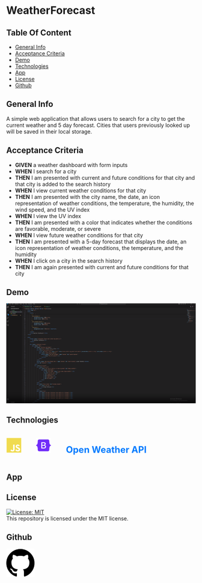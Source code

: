 # WeatherForecast

## Table Of Content
- [General Info](#general-info)
- [Acceptance Criteria](#acceptance-criteria)
- [Demo](#Demo)
- [Technologies](#technologies)
- [App](#app)
- [License](#license)
- [Github](#Github)

## General Info
A simple web application that allows users to search for a city to get the current weather and 5 day forecast. Cities that users previously looked up will be saved in their local storage.

## Acceptance Criteria

- **GIVEN** a weather dashboard with form inputs
- **WHEN** I search for a city
- **THEN** I am presented with current and future conditions for that city and that city is added to the search history
- **WHEN** I view current weather conditions for that city
- **THEN** I am presented with the city name, the date, an icon representation of weather conditions, the temperature, the humidity, the wind speed, and the UV index
- **WHEN** I view the UV index
- **THEN** I am presented with a color that indicates whether the conditions are favorable, moderate, or severe
- **WHEN** I view future weather conditions for that city
- **THEN** I am presented with a 5-day forecast that displays the date, an icon representation of weather conditions, the temperature, and the humidity
- **WHEN** I click on a city in the search history
- **THEN** I am again presented with current and future conditions for that city

## Demo
[![Demo Video](./video/Screenshot%202024-06-10%20001308.png)](./video/2024-06-10%2000-11-10.mp4)

## Technologies
<div style="display: inline_block"><br>
  <img height="40" alt="JavaScript" height="30" width="40" src="https://raw.githubusercontent.com/devicons/devicon/master/icons/javascript/javascript-plain.svg">
 &nbsp;&nbsp;&nbsp;&nbsp;&nbsp;&nbsp;&nbsp;&nbsp;
  <img height="40" alt="Bootstrap" height="30" width="40" src="https://raw.githubusercontent.com/devicons/devicon/master/icons/bootstrap/bootstrap-plain.svg">
 &nbsp;&nbsp;&nbsp;&nbsp;&nbsp;&nbsp;&nbsp;&nbsp;
  <span style="font-size: 24px; font-weight: bold; color: #007bff;">Open Weather API</span>
</div>
</br>

## App

## License
[![License: MIT](https://img.shields.io/badge/License-MIT-yellow.svg)](https://opensource.org/licenses/MIT)
<br>
This repository is licensed under the MIT license.

## Github
[<img src="./video/25231.png" alt="Github Logo" width="75" height="75">](https://github.com/AliyusUnderwood/WeatherForecast)